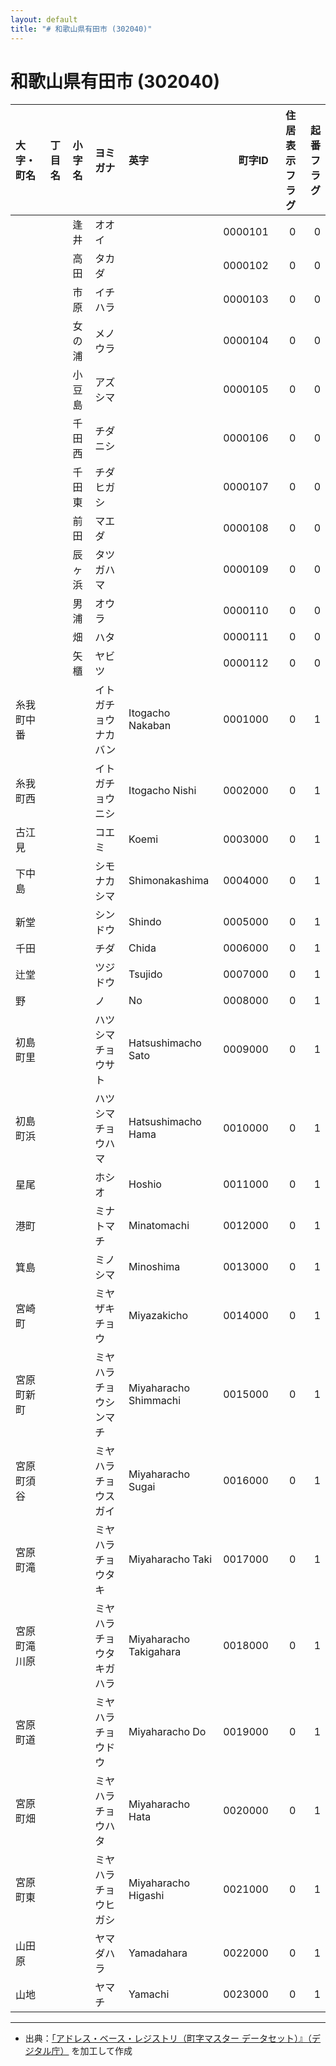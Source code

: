 ```yaml
---
layout: default
title: "# 和歌山県有田市 (302040)"
---
```


# 和歌山県有田市 (302040)

| 大字・町名 | 丁目名 | 小字名 | ヨミガナ | 英字 | 町字ID | 住居表示フラグ | 起番フラグ |
|:--------|:------|:------|:-----------------|:---------------------|--------:|----------:|--------:|
|  |  | 逢井 | オオイ |  | 0000101 | 0 | 0 |
|  |  | 高田 | タカダ |  | 0000102 | 0 | 0 |
|  |  | 市原 | イチハラ |  | 0000103 | 0 | 0 |
|  |  | 女の浦 | メノウラ |  | 0000104 | 0 | 0 |
|  |  | 小豆島 | アズシマ |  | 0000105 | 0 | 0 |
|  |  | 千田西 | チダニシ |  | 0000106 | 0 | 0 |
|  |  | 千田東 | チダヒガシ |  | 0000107 | 0 | 0 |
|  |  | 前田 | マエダ |  | 0000108 | 0 | 0 |
|  |  | 辰ヶ浜 | タツガハマ |  | 0000109 | 0 | 0 |
|  |  | 男浦 | オウラ |  | 0000110 | 0 | 0 |
|  |  | 畑 | ハタ |  | 0000111 | 0 | 0 |
|  |  | 矢櫃 | ヤビツ |  | 0000112 | 0 | 0 |
| 糸我町中番 |  |  | イトガチョウナカバン | Itogacho Nakaban | 0001000 | 0 | 1 |
| 糸我町西 |  |  | イトガチョウニシ | Itogacho Nishi | 0002000 | 0 | 1 |
| 古江見 |  |  | コエミ | Koemi | 0003000 | 0 | 1 |
| 下中島 |  |  | シモナカシマ | Shimonakashima | 0004000 | 0 | 1 |
| 新堂 |  |  | シンドウ | Shindo | 0005000 | 0 | 1 |
| 千田 |  |  | チダ | Chida | 0006000 | 0 | 1 |
| 辻堂 |  |  | ツジドウ | Tsujido | 0007000 | 0 | 1 |
| 野 |  |  | ノ | No | 0008000 | 0 | 1 |
| 初島町里 |  |  | ハツシマチョウサト | Hatsushimacho Sato | 0009000 | 0 | 1 |
| 初島町浜 |  |  | ハツシマチョウハマ | Hatsushimacho Hama | 0010000 | 0 | 1 |
| 星尾 |  |  | ホシオ | Hoshio | 0011000 | 0 | 1 |
| 港町 |  |  | ミナトマチ | Minatomachi | 0012000 | 0 | 1 |
| 箕島 |  |  | ミノシマ | Minoshima | 0013000 | 0 | 1 |
| 宮崎町 |  |  | ミヤザキチョウ | Miyazakicho | 0014000 | 0 | 1 |
| 宮原町新町 |  |  | ミヤハラチョウシンマチ | Miyaharacho Shimmachi | 0015000 | 0 | 1 |
| 宮原町須谷 |  |  | ミヤハラチョウスガイ | Miyaharacho Sugai | 0016000 | 0 | 1 |
| 宮原町滝 |  |  | ミヤハラチョウタキ | Miyaharacho Taki | 0017000 | 0 | 1 |
| 宮原町滝川原 |  |  | ミヤハラチョウタキガハラ | Miyaharacho Takigahara | 0018000 | 0 | 1 |
| 宮原町道 |  |  | ミヤハラチョウドウ | Miyaharacho Do | 0019000 | 0 | 1 |
| 宮原町畑 |  |  | ミヤハラチョウハタ | Miyaharacho Hata | 0020000 | 0 | 1 |
| 宮原町東 |  |  | ミヤハラチョウヒガシ | Miyaharacho Higashi | 0021000 | 0 | 1 |
| 山田原 |  |  | ヤマダハラ | Yamadahara | 0022000 | 0 | 1 |
| 山地 |  |  | ヤマチ | Yamachi | 0023000 | 0 | 1 |

---

- 出典：[「アドレス・ベース・レジストリ（町字マスター データセット）』（デジタル庁）](https://www.digital.go.jp/policies/base_registry_address/) を加工して作成